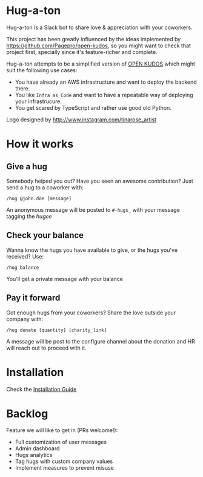 # Hug-a-ton

Hug-a-ton is a Slack bot to share love & appreciation with your coworkers.

This project has been greatly influenced by the ideas implemented by https://github.com/Pagepro/open-kudos,
so you might want to check that project first, specially since it's feature-richer and complete.

Hug-a-ton attempts to be a simplified version of [OPEN KUDOS](https://pagepro.co/open-kudos.html) which
might suit the following use cases:

* You have already an AWS infrastructure and want to deploy the backend there.
* You like `Infra as Code` and want to have a repeatable way of deploying your infrastrucure.
* You get scared by TypeScript and rather use good old Python.

Logo designed by http://www.instagram.com/tinarose_artist


# How it works

## Give a hug

Somebody helped you out? Have you seen an awesome contribution? Just send a hug to a coworker with:

    /hug @john.doe [message]

An anonymous message will be posted to `#-hugs_` with your message tagging the _hugee_

## Check your balance

Wanna know the hugs you have available to give, or the hugs you've received? Use:

    /hug balance

You'll get a private message with your balance

## Pay it forward

Got enough hugs from your coworkers? Share the love outside your company with:

    /hug donate [quantity] [charity_link]

A message will be post to the configure channel about the donation and HR will reach out to proceed with it.

# Installation

Check the [Installation Guide](INSTALLATION.md)

# Backlog

Feature we will like to get in (PRs welcome!):

* Full customization of user messages
* Admin dashboard
* Hugs analytics
* Tag hugs with custom company values
* Implement measures to prevent misuse
